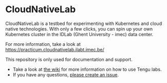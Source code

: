 # CloudNativeLab

CloudNativeLab is a testbed for experimenting with Kubernetes and cloud native technologies. With only a few clicks, you can spin up your own Kubernetes cluster in the IDLab (Ghent University - imec) data center.

For more information, take a look at https://practicum.cloudnativelab.ilabt.imec.be/

This repository is only used for documentation and support.

* Take a look at [the wiki](https://github.com/idlab-discover/CloudNativeLab/wiki) for more information on how to use Tengu labs.
* If you have any questions, [please create an issue](https://github.com/idlab-discover/CloudNativeLab/issues).
